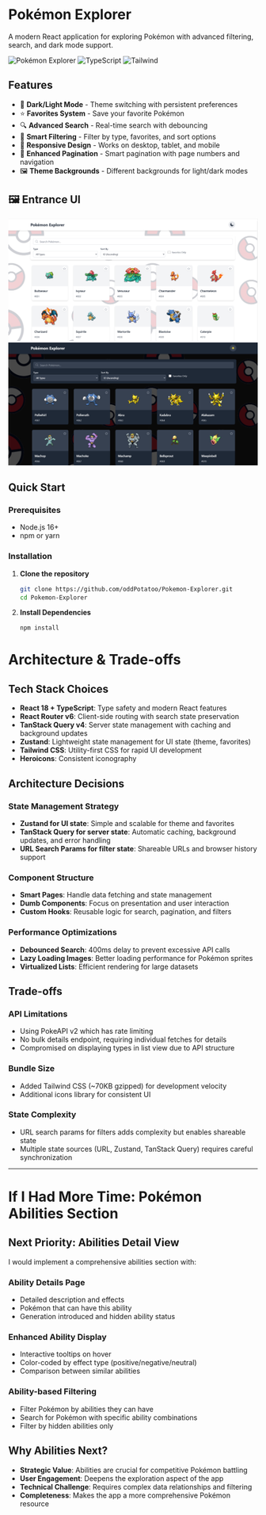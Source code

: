 # Pokémon Explorer

A modern React application for exploring Pokémon with advanced filtering, search, and dark mode support.

![Pokémon Explorer](https://img.shields.io/badge/React-18.2.0-blue) ![TypeScript](https://img.shields.io/badge/TypeScript-5.0-blue) ![Tailwind](https://img.shields.io/badge/Tailwind-3.3-38bdf8)

## Features

- 🎨 **Dark/Light Mode** - Theme switching with persistent preferences
- ⭐ **Favorites System** - Save your favorite Pokémon
- 🔍 **Advanced Search** - Real-time search with debouncing
- 🎯 **Smart Filtering** - Filter by type, favorites, and sort options
- 📱 **Responsive Design** - Works on desktop, tablet, and mobile
- 🎪 **Enhanced Pagination** - Smart pagination with page numbers and navigation
- 🖼️ **Theme Backgrounds** - Different backgrounds for light/dark modes

## 🖼️ Entrance UI
  <div align="center">
    <img src="public/samplelight.png" alt="UI Preview" width="600"/>
    <img src="public/sampledark.png" alt="UI Preview" width="600"/>
  </div>

## Quick Start

### Prerequisites

- Node.js 16+ 
- npm or yarn

### Installation

1. **Clone the repository**
   ```bash
   git clone https://github.com/oddPotatoo/Pokemon-Explorer.git
   cd Pokemon-Explorer
2. **Install Dependencies**
   ```bash
   npm install

# Architecture & Trade-offs

## Tech Stack Choices

- **React 18 + TypeScript**: Type safety and modern React features
- **React Router v6**: Client-side routing with search state preservation
- **TanStack Query v4**: Server state management with caching and background updates
- **Zustand**: Lightweight state management for UI state (theme, favorites)
- **Tailwind CSS**: Utility-first CSS for rapid UI development
- **Heroicons**: Consistent iconography

## Architecture Decisions

### State Management Strategy

- **Zustand for UI state**: Simple and scalable for theme and favorites
- **TanStack Query for server state**: Automatic caching, background updates, and error handling
- **URL Search Params for filter state**: Shareable URLs and browser history support

### Component Structure

- **Smart Pages**: Handle data fetching and state management
- **Dumb Components**: Focus on presentation and user interaction
- **Custom Hooks**: Reusable logic for search, pagination, and filters

### Performance Optimizations

- **Debounced Search**: 400ms delay to prevent excessive API calls
- **Lazy Loading Images**: Better loading performance for Pokémon sprites
- **Virtualized Lists**: Efficient rendering for large datasets

## Trade-offs

### API Limitations

- Using PokeAPI v2 which has rate limiting
- No bulk details endpoint, requiring individual fetches for details
- Compromised on displaying types in list view due to API structure

### Bundle Size

- Added Tailwind CSS (~70KB gzipped) for development velocity
- Additional icons library for consistent UI

### State Complexity

- URL search params for filters adds complexity but enables shareable state
- Multiple state sources (URL, Zustand, TanStack Query) requires careful synchronization

---

# If I Had More Time: Pokémon Abilities Section

## Next Priority: Abilities Detail View

I would implement a comprehensive abilities section with:

### Ability Details Page

- Detailed description and effects
- Pokémon that can have this ability
- Generation introduced and hidden ability status

### Enhanced Ability Display

- Interactive tooltips on hover
- Color-coded by effect type (positive/negative/neutral)
- Comparison between similar abilities

### Ability-based Filtering

- Filter Pokémon by abilities they can have
- Search for Pokémon with specific ability combinations
- Filter by hidden abilities only

## Why Abilities Next?

- **Strategic Value**: Abilities are crucial for competitive Pokémon battling
- **User Engagement**: Deepens the exploration aspect of the app
- **Technical Challenge**: Requires complex data relationships and filtering
- **Completeness**: Makes the app a more comprehensive Pokémon resource
